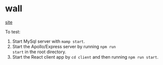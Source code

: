 # wall
[site](https://wall.adamdill.com)

To test:
1. Start MySql server with <code>mamp start</code>.
2. Start the Apollo/Express server by running <code>npm run start</code> in the root directory.
3. Start the React client app by <code>cd client</code> and then running <code>npm run start</code>.

